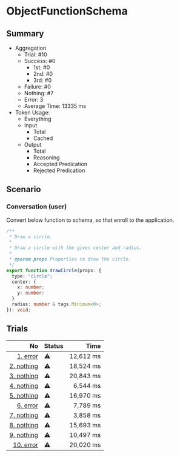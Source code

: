 # ObjectFunctionSchema
## Summary
  - Aggregation
    - Trial: #10
    - Success: #0
      - 1st: #0
      - 2nd: #0
      - 3rd: #0
    - Failure: #0
    - Nothing: #7
    - Error: 3
    - Average Time: 13335 ms
  - Token Usage:
    - Everything
    - Input
      - Total
      - Cached
    - Output
      - Total
      - Reasoning
      - Accepted Predication
      - Rejected Predication

## Scenario
### Conversation (user)
Convert below function to schema, so that enroll to the application.

```ts
/**
 * Draw a circle.
 *
 * Draw a circle with the given center and radius.
 *
 * @param props Properties to draw the circle.
 */
export function drawCircle(props: {
  type: "circle";
  center: {
    x: number;
    y: number;
  }
  radius: number & tags.Minimum<0>;
}): void;
```

## Trials
No | Status | Time
---:|:-------|------:
[1. error](./trials/1.error.json) | ⚠️ | 12,612 ms
[2. nothing](./trials/2.nothing.json) | ⚠️ | 18,524 ms
[3. nothing](./trials/3.nothing.json) | ⚠️ | 20,843 ms
[4. nothing](./trials/4.nothing.json) | ⚠️ | 6,544 ms
[5. nothing](./trials/5.nothing.json) | ⚠️ | 16,970 ms
[6. error](./trials/6.error.json) | ⚠️ | 7,789 ms
[7. nothing](./trials/7.nothing.json) | ⚠️ | 3,858 ms
[8. nothing](./trials/8.nothing.json) | ⚠️ | 15,693 ms
[9. nothing](./trials/9.nothing.json) | ⚠️ | 10,497 ms
[10. error](./trials/10.error.json) | ⚠️ | 20,020 ms